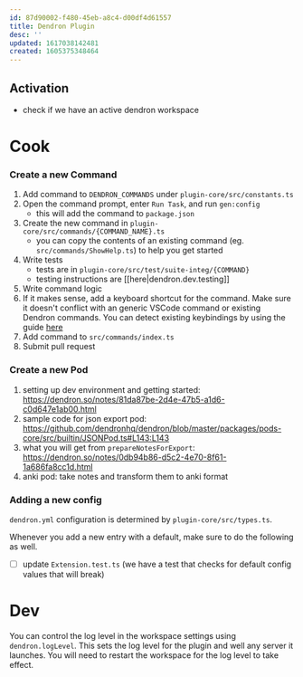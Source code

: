 ```yaml
---
id: 87d90002-f480-45eb-a8c4-d00df4d61557
title: Dendron Plugin
desc: ''
updated: 1617038142481
created: 1605375348464
---
```

## Activation

- check if we have an active dendron workspace

# Cook

### Create a new Command

1. Add command to `DENDRON_COMMANDS` under `plugin-core/src/constants.ts`
2. Open the command prompt, enter `Run Task`, and run `gen:config`
   - this will add the command to `package.json`
3. Create the new command in `plugin-core/src/commands/{COMMAND_NAME}.ts`
   - you can copy the contents of an existing command (eg. `src/commands/ShowHelp.ts`) to help you get started
4. Write tests
   - tests are in `plugin-core/src/test/suite-integ/{COMMAND}`
   - testing instructions are [[here|dendron.dev.testing]]
5. Write command logic
6. If it makes sense, add a keyboard shortcut for the command. Make sure it doesn't conflict with an generic VSCode command or existing Dendron commands. You can detect existing keybindings by using the guide [here](https://code.visualstudio.com/docs/getstarted/keybindings#_detecting-keybinding-conflicts)
7. Add command to `src/commands/index.ts`
8. Submit pull request

### Create a new Pod

1. setting up dev environment and getting started: https://dendron.so/notes/81da87be-2d4e-47b5-a1d6-c0d647e1ab00.html
1. sample code for json export pod: https://github.com/dendronhq/dendron/blob/master/packages/pods-core/src/builtin/JSONPod.ts#L143:L143
1. what you will get from `prepareNotesForExport`: https://dendron.so/notes/0db94b86-d5c2-4e70-8f61-1a686fa8cc1d.html
1. anki pod: take notes and transform them to anki format

### Adding a new config

`dendron.yml` configuration is determined by `plugin-core/src/types.ts`.

Whenever you add a new entry with a default, make sure to do the following as well.
- [ ] update `Extension.test.ts` (we have a test that checks for default config values that will break)

# Dev

You can control the log level in the workspace settings using `dendron.logLevel`. This sets the log level for the plugin and well any server it launches. You will need to restart the workspace for the log level to take effect. 

